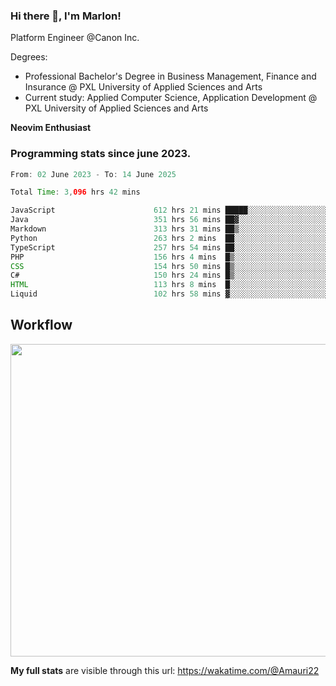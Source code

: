 
### Hi there 👋, I'm Marlon!

Platform Engineer @Canon Inc.

Degrees: 
- Professional Bachelor's Degree in Business Management, Finance and Insurance @ PXL University of Applied Sciences and Arts
- Current study: Applied Computer Science, Application Development @ PXL University of Applied Sciences and Arts

**Neovim Enthusiast**

### Programming stats since june 2023.
<!--START_SECTION:waka-->

```java
From: 02 June 2023 - To: 14 June 2025

Total Time: 3,096 hrs 42 mins

JavaScript                      612 hrs 21 mins █████░░░░░░░░░░░░░░░░░░░░   19.34 %
Java                            351 hrs 56 mins ██▓░░░░░░░░░░░░░░░░░░░░░░   11.11 %
Markdown                        313 hrs 31 mins ██▒░░░░░░░░░░░░░░░░░░░░░░   09.90 %
Python                          263 hrs 2 mins  ██░░░░░░░░░░░░░░░░░░░░░░░   08.31 %
TypeScript                      257 hrs 54 mins ██░░░░░░░░░░░░░░░░░░░░░░░   08.14 %
PHP                             156 hrs 4 mins  █▒░░░░░░░░░░░░░░░░░░░░░░░   04.93 %
CSS                             154 hrs 50 mins █▒░░░░░░░░░░░░░░░░░░░░░░░   04.89 %
C#                              150 hrs 24 mins █▒░░░░░░░░░░░░░░░░░░░░░░░   04.75 %
HTML                            113 hrs 8 mins  █░░░░░░░░░░░░░░░░░░░░░░░░   03.57 %
Liquid                          102 hrs 58 mins ▓░░░░░░░░░░░░░░░░░░░░░░░░   03.25 %
```

<!--END_SECTION:waka-->

## Workflow
<a href="https://wakatime.com"><img width="750" height="500" src="https://wakatime.com/share/@Amauri22/c9755ad7-b574-44e4-a9ee-ddb3582724ea.png" /></a>

**My full stats** are visible through this url: https://wakatime.com/@Amauri22
